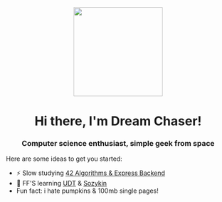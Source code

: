 <div align="center">
  <img height="200" src="https://i.gifer.com/mx.gif"  />
</div>

###
<h1 align="center">Hi there, I'm Dream Chaser!
<h3 align="center">Computer science enthusiast, simple geek from space</h3>

Here are some ideas to get you started:

- ⚡ Slow studying <a href="https://42.uz/course/express-backend">42 Algorithms & Express Backend</a>
- 🌱 FF'S learning <a href="https://www.youtube.com/playlist?list=PLcvajZ_CZX8RygFD05lSHujpk2gLcBQaO">UDT</a> & <a href="https://www.asozykin.ru/">Sozykin</a>
-  Fun fact: i hate pumpkins & 100mb single pages!
